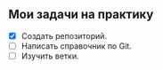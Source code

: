 ## Мои задачи на практику

- [x] Создать репозиторий.
- [ ] Написать справочник по Git.
- [ ] Изучить ветки.
